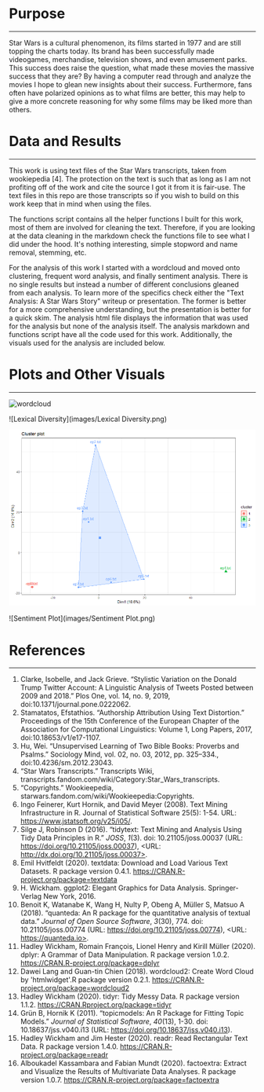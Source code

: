 # Purpose

---

Star Wars is a cultural phenomenon, its films started in 1977 and are still topping the charts today. Its brand has been 
successfully made videogames, merchandise, television shows, and even amusement parks. This success does raise the 
question, what made these movies the massive success that they are? By having a computer read through and analyze the 
movies I hope to glean new insights about their success. Furthermore, fans often have polarized opinions as to what 
films are better, this may help to give a more concrete reasoning for why some films may be liked more than others. 

# Data and Results

---

This work is using text files of the Star Wars transcripts, taken from wookiepedia [4]. The protection on the text is such that
as long as I am not profiting off of the work and cite the source I got it from it is fair-use. The text files in this
repo are those transcripts so if you wish to build on this work keep that in mind when using the files. 

The functions script contains all the helper functions I built for this work, most of them are involved for cleaning the
text. Therefore, if you are looking at the data cleaning in the markdown check the functions file to see what I did under 
the hood. It's nothing interesting, simple stopword and name removal, stemming, etc. 

For the analysis of this work I started with a wordcloud and moved onto clustering, frequent word analysis, and finally
sentiment analysis. There is no single results but instead a number of different conclusions gleaned from each analysis. 
To learn more of the specifics check either the "Text Analysis: A Star Wars Story" writeup or presentation. The former
is better for a more comprehensive understanding, but the presentation is better for a quick skim. The analysis html
file displays the information that was used for the analysis but none of the analysis itself. The analysis markdown and
functions script have all the code used for this work. Additionally, the visuals used for the analysis are included below. 

# Plots and Other Visuals

---

![wordcloud](images/wordcloud.png)

![Lexical Diversity](images/Lexical Diversity.png)

![cluster](images/cluster.png)

![Sentiment Plot](images/Sentiment Plot.png)


# References

---

1. Clarke, Isobelle, and Jack Grieve. “Stylistic Variation on the Donald Trump Twitter Account: A Linguistic
Analysis of Tweets Posted between 2009 and 2018.” Plos One, vol. 14, no. 9, 2019,
doi:10.1371/journal.pone.0222062.
2. Stamatatos, Efstathios. “Authorship Attribution Using Text Distortion.” Proceedings of the 15th
   Conference of the European Chapter of the Association for Computational Linguistics: Volume 1, Long
   Papers, 2017, doi:10.18653/v1/e17-1107.
3. Hu, Wei. “Unsupervised Learning of Two Bible Books: Proverbs and Psalms.” Sociology Mind, vol. 02, no.
   03, 2012, pp. 325–334., doi:10.4236/sm.2012.23043.
4. “Star Wars Transcripts.” Transcripts Wiki, transcripts.fandom.com/wiki/Category:Star_Wars_transcripts.
5. “Copyrights.” Wookieepedia, starwars.fandom.com/wiki/Wookieepedia:Copyrights.
6. Ingo Feinerer, Kurt Hornik, and David Meyer (2008). Text Mining Infrastructure in R. Journal of Statistical
   Software 25(5): 1-54. URL: https://www.jstatsoft.org/v25/i05/.
7. Silge J, Robinson D (2016). “tidytext: Text Mining and Analysis Using Tidy Data Principles in R.” _JOSS_,
   *1*(3). doi: 10.21105/joss.00037 (URL: https://doi.org/10.21105/joss.00037), <URL:
   http://dx.doi.org/10.21105/joss.00037>.
8. Emil Hvitfeldt (2020). textdata: Download and Load Various Text Datasets. R package version 0.4.1.
   https://CRAN.R-project.org/package=textdata
9. H. Wickham. ggplot2: Elegant Graphics for Data Analysis. Springer-Verlag New York, 2016.
10. Benoit K, Watanabe K, Wang H, Nulty P, Obeng A, Müller S, Matsuo A (2018). “quanteda: An R package for
    the quantitative analysis of textual data.” _Journal of Open Source Software_, *3*(30), 774. doi:
    10.21105/joss.00774 (URL: https://doi.org/10.21105/joss.00774), <URL: https://quanteda.io>.
11. Hadley Wickham, Romain François, Lionel Henry and Kirill Müller (2020). dplyr: A Grammar of Data
    Manipulation. R package version 1.0.2. https://CRAN.R-project.org/package=dplyr
12. Dawei Lang and Guan-tin Chien (2018). wordcloud2: Create Word Cloud by 'htmlwidget'.R package
    version 0.2.1. https://CRAN.R-project.org/package=wordcloud2
13. Hadley Wickham (2020). tidyr: Tidy Messy Data. R package version 1.1.2. https://CRAN.Rproject.org/package=tidyr
14. Grün B, Hornik K (2011). “topicmodels: An R Package for Fitting Topic Models.” _Journal of Statistical
    Software_, *40*(13), 1-30. doi: 10.18637/jss.v040.i13 (URL: https://doi.org/10.18637/jss.v040.i13).
15. Hadley Wickham and Jim Hester (2020). readr: Read Rectangular Text Data. R package version 1.4.0.
    https://CRAN.R-project.org/package=readr
16. Alboukadel Kassambara and Fabian Mundt (2020). factoextra: Extract and Visualize the Results of
    Multivariate Data Analyses. R package version 1.0.7. https://CRAN.R-project.org/package=factoextra